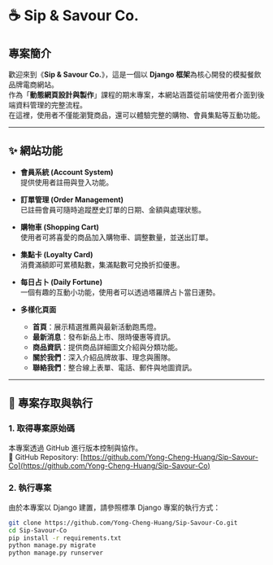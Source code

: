 # ☕ Sip & Savour Co.

## 專案簡介
歡迎來到《**Sip & Savour Co.**》，這是一個以 **Django 框架**為核心開發的模擬餐飲品牌電商網站。  
作為「**動態網頁設計與製作**」課程的期末專案，本網站涵蓋從前端使用者介面到後端資料管理的完整流程。  
在這裡，使用者不僅能瀏覽商品，還可以體驗完整的購物、會員集點等互動功能。

---

## ✨ 網站功能

- **會員系統 (Account System)**  
  提供使用者註冊與登入功能。

- **訂單管理 (Order Management)**  
  已註冊會員可隨時追蹤歷史訂單的日期、金額與處理狀態。

- **購物車 (Shopping Cart)**  
  使用者可將喜愛的商品加入購物車、調整數量，並送出訂單。

- **集點卡 (Loyalty Card)**  
  消費滿額即可累積點數，集滿點數可兌換折扣優惠。

- **每日占卜 (Daily Fortune)**  
  一個有趣的互動小功能，使用者可以透過塔羅牌占卜當日運勢。

- **多樣化頁面**
  - **首頁**：展示精選推薦與最新活動跑馬燈。
  - **最新消息**：發布新品上市、限時優惠等資訊。
  - **商品資訊**：提供商品詳細圖文介紹與分類功能。
  - **關於我們**：深入介紹品牌故事、理念與團隊。
  - **聯絡我們**：整合線上表單、電話、郵件與地圖資訊。

---

## 🚀 專案存取與執行

### 1. 取得專案原始碼
本專案透過 GitHub 進行版本控制與協作。  
🔗 GitHub Repository: [https://github.com/Yong-Cheng-Huang/Sip-Savour-Co](https://github.com/Yong-Cheng-Huang/Sip-Savour-Co)

### 2. 執行專案
由於本專案以 Django 建置，請參照標準 Django 專案的執行方式：

```bash
git clone https://github.com/Yong-Cheng-Huang/Sip-Savour-Co.git
cd Sip-Savour-Co
pip install -r requirements.txt
python manage.py migrate
python manage.py runserver
```
